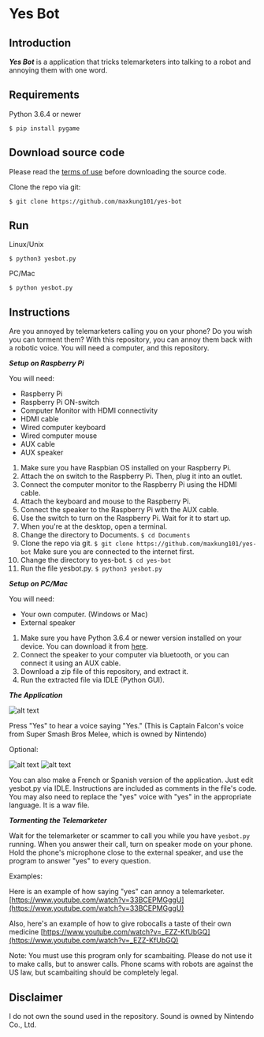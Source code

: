 # Yes Bot

Introduction
------------
***Yes Bot*** is a application that tricks telemarketers into talking to a robot and annoying them with one word.

Requirements
------------
Python 3.6.4 or newer
```
$ pip install pygame
```

Download source code
--------------------
Please read the [terms of use](https://github.com/maxkung101/yes-bot/blob/master/terms.txt) before downloading the source code.

Clone the repo via git:
```
$ git clone https://github.com/maxkung101/yes-bot
```

Run
---
Linux/Unix
```
$ python3 yesbot.py
```
PC/Mac
```
$ python yesbot.py
```

Instructions
------------
Are you annoyed by telemarketers calling you on your phone? Do you wish you can torment them? With this repository, you can annoy them back with a robotic voice. You will need a computer, and this repository.

***Setup on Raspberry Pi***

You will need:
* Raspberry Pi
* Raspberry Pi ON-switch
* Computer Monitor with HDMI connectivity
* HDMI cable
* Wired computer keyboard
* Wired computer mouse
* AUX cable
* AUX speaker

1. Make sure you have Raspbian OS installed on your Raspberry Pi.
2. Attach the on switch to the Raspberry Pi. Then, plug it into an outlet.
3. Connect the computer monitor to the Raspberry Pi using the HDMI cable.
4. Attach the keyboard and mouse to the Raspberry Pi.
5. Connect the speaker to the Raspberry Pi with the AUX cable.
6. Use the switch to turn on the Raspberry Pi. Wait for it to start up.
7. When you're at the desktop, open a terminal.
8. Change the directory to Documents. ```$ cd Documents```
9. Clone the repo via git. ```$ git clone https://github.com/maxkung101/yes-bot``` Make sure you are connected to the internet first.
10. Change the directory to yes-bot. ```$ cd yes-bot```
11. Run the file yesbot.py. ```$ python3 yesbot.py```

***Setup on PC/Mac***

You will need:
* Your own computer. (Windows or Mac)
* External speaker

1. Make sure you have Python 3.6.4 or newer version installed on your device. You can download it from [here](https://www.python.org/downloads/).
2. Connect the speaker to your computer via bluetooth, or you can connect it using an AUX cable.
3. Download a zip file of this repository, and extract it.
4. Run the extracted file via IDLE (Python GUI).

***The Application***

![alt text](https://github.com/maxkung101/yes-bot/blob/master/preview_EN.png)

Press "Yes" to hear a voice saying "Yes." (This is Captain Falcon's voice from Super Smash Bros Melee, which is owned by Nintendo)

Optional:

![alt text](https://github.com/maxkung101/yes-bot/blob/master/preview_FR.png) ![alt text](https://github.com/maxkung101/yes-bot/blob/master/preview_SP.png)

You can also make a French or Spanish version of the application. Just edit yesbot.py via IDLE. Instructions are included as comments in the file's code. You may also need to replace the "yes" voice with "yes" in the appropriate language. It is a wav file.

***Tormenting the Telemarketer***

Wait for the telemarketer or scammer to call you while you have `yesbot.py` running. When you answer their call, turn on speaker mode on your phone. Hold the phone's microphone close to the external speaker, and use the program to answer "yes" to every question.

Examples:

Here is an example of how saying "yes" can annoy a telemarketer. [https://www.youtube.com/watch?v=33BCEPMGggU](https://www.youtube.com/watch?v=33BCEPMGggU)

Also, here's an example of how to give robocalls a taste of their own medicine [https://www.youtube.com/watch?v=_EZZ-KfUbGQ](https://www.youtube.com/watch?v=_EZZ-KfUbGQ)

Note: You must use this program only for scambaiting. Please do not use it to make calls, but to answer calls. Phone scams with robots are against the US law, but scambaiting should be completely legal.

Disclaimer
----------
I do not own the sound used in the repository.
Sound is owned by Nintendo Co., Ltd.
